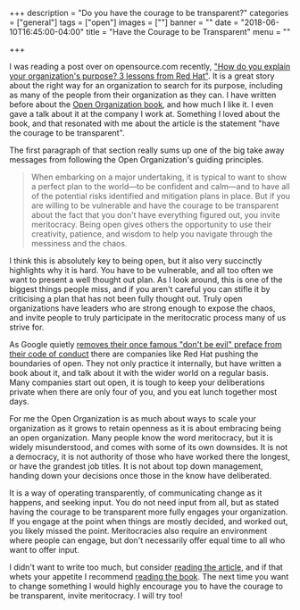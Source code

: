 +++
description = "Do you have the courage to be transparent?"
categories = ["general"]
tags = ["open"]
images = [""]
banner = ""
date = "2018-06-10T16:45:00-04:00"
title = "Have the Courage to be Transparent"
menu = ""

+++

I was reading a post over on opensource.com recently, ["How do you explain your organization's purpose? 3 lessons from Red Hat"][osdc-org-purpose]. It is a great story about the right way for an organization to search for its purpose, including as many of the people from their organization as they can. I have written before about the [Open Organization book][open-org-book], and how much I like it. I even gave a talk about it at the company I work at. Something I loved about the book, and that resonated with me about the article is the statement "have the courage to be transparent".

<!--more-->

The first paragraph of that section really sums up one of the big take away messages from following the Open Organization's guiding principles.

> When embarking on a major undertaking, it is typical to want to show a perfect plan to the world—to be confident and calm—and to have all of the potential risks identified and mitigation plans in place. But if you are willing to be vulnerable and have the courage to be transparent about the fact that you don't have everything figured out, you invite meritocracy. Being open gives others the opportunity to use their creativity, patience, and wisdom to help you navigate through the messiness and the chaos.

I think this is absolutely key to being open, but it also very succinctly highlights why it is hard. You have to be vulnerable, and all too often we want to present a well thought out plan. As I look around, this is one of the biggest things people miss, and if you aren't careful you can stifle it by criticising a plan that has not been fully thought out. Truly open organizations have leaders who are strong enough to expose the chaos, and invite people to truly participate in the meritocratic process many of us strive for.

As Google quietly [removes their once famous "don't be evil" preface from their code of conduct][google-evil] there are companies like Red Hat pushing the boundaries of open. They not only practice it internally, but have written a book about it, and talk about it with the wider world on a regular basis. Many companies start out open, it is tough to keep your deliberations private when there are only four of you, and you eat lunch together most days.

For me the Open Organization is as much about ways to scale your organization as it grows to retain openness as it is about embracing being an open organization. Many people know the word meritocracy, but it is widely misunderstood, and comes with some of its own downsides. It is not a democracy, it is not authority of those who have worked there the longest, or have the grandest job titles. It is not about top down management, handing down your decisions once those in the know have deliberated.

It is a way of operating transparently, of communicating change as it happens, and seeking input. You do not need input from all, but as stated having the courage to be transparent more fully engages your organization. If you engage at the point when things are mostly decided, and worked out, you likely missed the point. Meritocracies also require an environment where people can engage, but don't necessarily offer equal time to all who want to offer input.

I didn't want to write too much, but consider [reading the article][osdc-org-purpose], and if that whets your appetite I recommend [reading the book][open-org-book]. The next time you want to change something I would highly encourage you to have the courage to be transparent, invite meritocracy. I will try too!

[osdc-org-purpose]: https://opensource.com/open-organization/18/6/explaining-your-why
[open-org-book]: https://www.redhat.com/en/explore/the-open-organization-book
[google-evil]: https://www.independent.co.uk/life-style/gadgets-and-tech/news/google-dont-be-evil-code-conduct-removed-alphabet-a8361276.html
